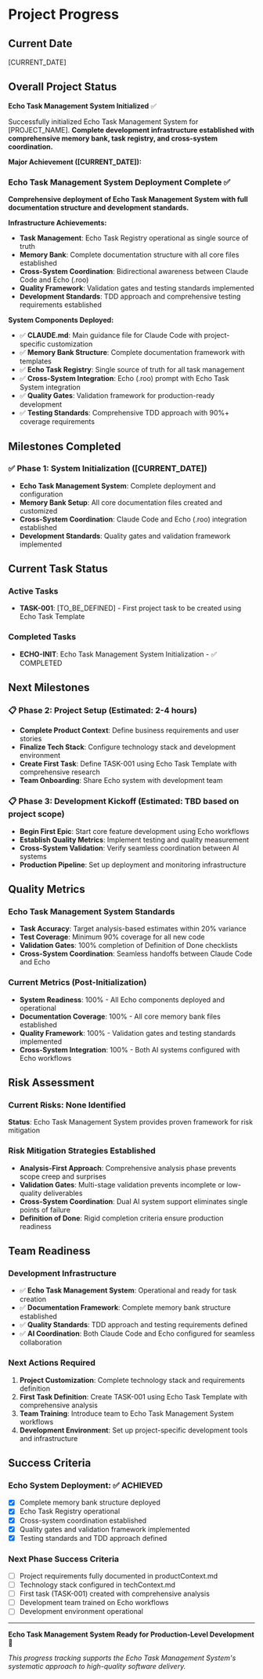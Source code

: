 # Project Progress

## Current Date
[CURRENT_DATE]

## Overall Project Status
**Echo Task Management System Initialized** ✅

Successfully initialized Echo Task Management System for [PROJECT_NAME]. **Complete development infrastructure established with comprehensive memory bank, task registry, and cross-system coordination.**

**Major Achievement ([CURRENT_DATE]):**

### Echo Task Management System Deployment Complete ✅
**Comprehensive deployment of Echo Task Management System with full documentation structure and development standards.**

**Infrastructure Achievements:**
- **Task Management**: Echo Task Registry operational as single source of truth
- **Memory Bank**: Complete documentation structure with all core files established
- **Cross-System Coordination**: Bidirectional awareness between Claude Code and Echo (.roo)
- **Quality Framework**: Validation gates and testing standards implemented
- **Development Standards**: TDD approach and comprehensive testing requirements established

**System Components Deployed:**
- ✅ **CLAUDE.md**: Main guidance file for Claude Code with project-specific customization
- ✅ **Memory Bank Structure**: Complete documentation framework with templates
- ✅ **Echo Task Registry**: Single source of truth for all task management
- ✅ **Cross-System Integration**: Echo (.roo) prompt with Echo Task System integration
- ✅ **Quality Gates**: Validation framework for production-ready development
- ✅ **Testing Standards**: Comprehensive TDD approach with 90%+ coverage requirements

## Milestones Completed

### ✅ Phase 1: System Initialization ([CURRENT_DATE])
- **Echo Task Management System**: Complete deployment and configuration
- **Memory Bank Setup**: All core documentation files created and customized
- **Cross-System Coordination**: Claude Code and Echo (.roo) integration established
- **Development Standards**: Quality gates and validation framework implemented

## Current Task Status

### Active Tasks
- **TASK-001**: [TO_BE_DEFINED] - First project task to be created using Echo Task Template

### Completed Tasks
- **ECHO-INIT**: Echo Task Management System Initialization - ✅ COMPLETED

## Next Milestones

### 📋 Phase 2: Project Setup (Estimated: 2-4 hours)
- **Complete Product Context**: Define business requirements and user stories
- **Finalize Tech Stack**: Configure technology stack and development environment
- **Create First Task**: Define TASK-001 using Echo Task Template with comprehensive research
- **Team Onboarding**: Share Echo system with development team

### 📋 Phase 3: Development Kickoff (Estimated: TBD based on project scope)
- **Begin First Epic**: Start core feature development using Echo workflows
- **Establish Quality Metrics**: Implement testing and quality measurement
- **Cross-System Validation**: Verify seamless coordination between AI systems
- **Production Pipeline**: Set up deployment and monitoring infrastructure

## Quality Metrics

### Echo Task Management System Standards
- **Task Accuracy**: Target analysis-based estimates within 20% variance
- **Test Coverage**: Minimum 90% coverage for all new code
- **Validation Gates**: 100% completion of Definition of Done checklists
- **Cross-System Coordination**: Seamless handoffs between Claude Code and Echo

### Current Metrics (Post-Initialization)
- **System Readiness**: 100% - All Echo components deployed and operational
- **Documentation Coverage**: 100% - All core memory bank files established
- **Quality Framework**: 100% - Validation gates and testing standards implemented
- **Cross-System Integration**: 100% - Both AI systems configured with Echo workflows

## Risk Assessment

### Current Risks: None Identified
**Status**: Echo Task Management System provides proven framework for risk mitigation

### Risk Mitigation Strategies Established
- **Analysis-First Approach**: Comprehensive analysis phase prevents scope creep and surprises
- **Validation Gates**: Multi-stage validation prevents incomplete or low-quality deliverables
- **Cross-System Coordination**: Dual AI system support eliminates single points of failure
- **Definition of Done**: Rigid completion criteria ensure production readiness

## Team Readiness

### Development Infrastructure
- ✅ **Echo Task Management System**: Operational and ready for task creation
- ✅ **Documentation Framework**: Complete memory bank structure established
- ✅ **Quality Standards**: TDD approach and testing requirements defined
- ✅ **AI Coordination**: Both Claude Code and Echo configured for seamless collaboration

### Next Actions Required
1. **Project Customization**: Complete technology stack and requirements definition
2. **First Task Definition**: Create TASK-001 using Echo Task Template with comprehensive analysis
3. **Team Training**: Introduce team to Echo Task Management System workflows
4. **Development Environment**: Set up project-specific development tools and infrastructure

## Success Criteria

### Echo System Deployment: ✅ ACHIEVED
- [x] Complete memory bank structure deployed
- [x] Echo Task Registry operational
- [x] Cross-system coordination established
- [x] Quality gates and validation framework implemented
- [x] Testing standards and TDD approach defined

### Next Phase Success Criteria
- [ ] Project requirements fully documented in productContext.md
- [ ] Technology stack configured in techContext.md
- [ ] First task (TASK-001) created with comprehensive analysis
- [ ] Development team trained on Echo workflows
- [ ] Development environment operational

---

**Echo Task Management System Ready for Production-Level Development** 🚀

*This progress tracking supports the Echo Task Management System's systematic approach to high-quality software delivery.*